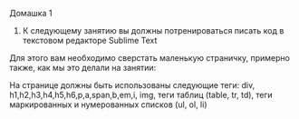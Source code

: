 Домашка 1

1. К следующему занятию вы должны потренироваться писать код в текстовом редакторе Sublime Text

Для этого вам необходимо сверстать маленькую страничку, примерно также, как мы это делали на занятии:

На странице должны быть использованы  следующие теги:
div, h1,h2,h3,h4,h5,h6,p,a,span,b,em,i, img, теги таблиц (table, tr, td), теги маркированных и нумерованных списков (ul, ol, li)
